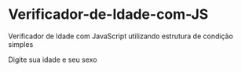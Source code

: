 # Verificador-de-Idade-com-JS
Verificador de Idade com JavaScript utilizando estrutura de condição simples

Digite sua idade e seu sexo 
